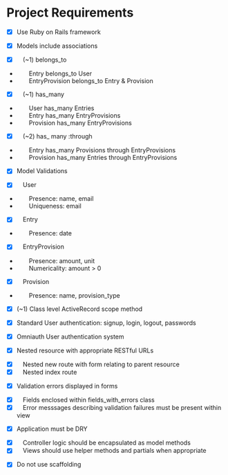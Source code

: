 # Project Requirements
- [x] Use Ruby on Rails framework

- [x] Models include associations
* [x] &ensp;&ensp;(~1) belongs_to 
+ &ensp;&ensp;&ensp;&ensp;Entry belongs_to User
+ &ensp;&ensp;&ensp;&ensp;EntryProvision belongs_to Entry & Provision
* [x] &ensp;&ensp;(~1) has_many
+ &ensp;&ensp;&ensp;&ensp;User has_many Entries
+ &ensp;&ensp;&ensp;&ensp;Entry has_many EntryProvisions
+ &ensp;&ensp;&ensp;&ensp;Provision has_many EntryProvisions
* [x] &ensp;&ensp;(~2) has_ many :through
+ &ensp;&ensp;&ensp;&ensp;Entry has_many Provisions through EntryProvisions
+ &ensp;&ensp;&ensp;&ensp;Provision has_many Entries through EntryProvisions

- [x] Model Validations
* [x] &ensp;&ensp;User
+ &ensp;&ensp;&ensp;&ensp;Presence: name, email
+ &ensp;&ensp;&ensp;&ensp;Uniqueness: email
* [x] &ensp;&ensp;Entry
+ &ensp;&ensp;&ensp;&ensp;Presence: date
* [x] &ensp;&ensp;EntryProvision
+ &ensp;&ensp;&ensp;&ensp;Presence: amount, unit
+ &ensp;&ensp;&ensp;&ensp;Numericality: amount > 0
* [x] &ensp;&ensp;Provision
+ &ensp;&ensp;&ensp;&ensp;Presence: name, provision_type

- [x] (~1) Class level ActiveRecord scope method

- [x] Standard User authentication: signup, login, logout, passwords

- [x] Omniauth User authentication system

- [x] Nested resource with appropriate RESTful URLs
* [x] &ensp;&ensp;Nested new route with form relating to parent resource
* [x] &ensp;&ensp;Nested index route

- [x] Validation errors displayed in forms
* [x] &ensp;&ensp;Fields enclosed within fields_with_errors class
* [x] &ensp;&ensp;Error messsages describing validation failures must be present within view

- [x] Application must be DRY
* [x] &ensp;&ensp;Controller logic should be encapsulated as model methods
* [x] &ensp;&ensp;Views should use helper methods and partials when appropriate

- [x] Do not use scaffolding
